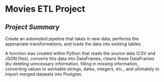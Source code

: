 # Movies ETL Project

## *Project Summary*

Create an automated pipeline that takes in new data, performs the appropriate transformations, and loads the data into existing tables. 

A function was created within Python that reads the source data (CSV and JSON files), converts this data into DataFrames, cleans these DataFrames (by deleting unncessary information, filling in missing information, converting values to workable strings, dates, integers, etc., and ultimately to import merged datasets into Postgres.

